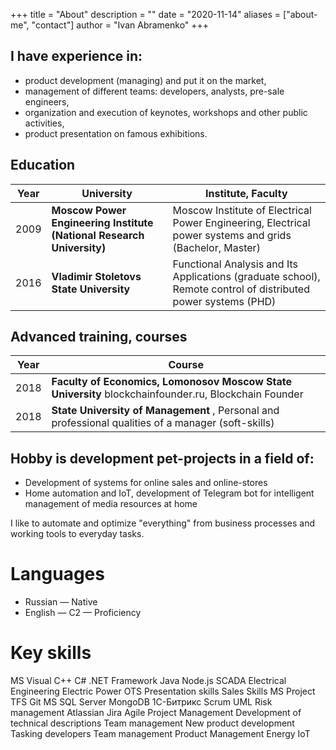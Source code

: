 +++
title = "About"
description = ""
date = "2020-11-14"
aliases = ["about-me", "contact"]
author = "Ivan Abramenko"
+++

## I have experience in:
- product development (managing) and put it on the market,
- management of different teams: developers, analysts, pre-sale engineers,
- organization and execution of keynotes, workshops and other public activities,
- product presentation on famous exhibitions.

## Education

Year  | University                                                            | Institute, Faculty
-----|-----------------------------------------------------------------------|---------------------------------
2009 | __Moscow Power Engineering Institute (National Research University)__ | Moscow Institute of Electrical Power Engineering, Electrical power systems and grids (Bachelor, Master)
2016 | __Vladimir Stoletovs State University__                               | Functional Analysis and Its Applications (graduate school), Remote control of distributed power systems (PHD)

## Advanced training, courses

Year  | Course
-----|--------------------------------------------------------------------------------------------------------
2018 | __Faculty of Economics, Lomonosov Moscow State University__ blockchainfounder.ru, Blockchain Founder
2018 | __State University of Management__ , Personal and professional qualities of a manager (soft-skills)


## Hobby is development pet-projects in a field of:
- Development of systems for online sales and online-stores
- Home automation and IoT, development of Telegram bot for intelligent management of media resources at home

I like to automate and optimize "everything" from business processes and working tools to everyday tasks.

# Languages
- Russian — Native
- English — C2 — Proficiency


# Key skills

MS Visual C++
C#
.NET Framework
Java
Node.js
SCADA
Electrical Engineering
Electric Power
OTS
Presentation skills
Sales Skills
MS Project
TFS
Git
MS SQL Server
MongoDB
1С-Битрикс
Scrum
UML
Risk management
Atlassian Jira
Agile Project Management
Development of technical descriptions
Team management
New product development
Tasking developers
Team management
Product Management
Energy
IoT


